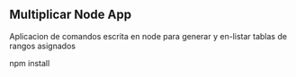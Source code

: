 ## Multiplicar Node App 

 Aplicacion de comandos escrita en node para generar y en-listar tablas de rangos asignados 


 npm install 